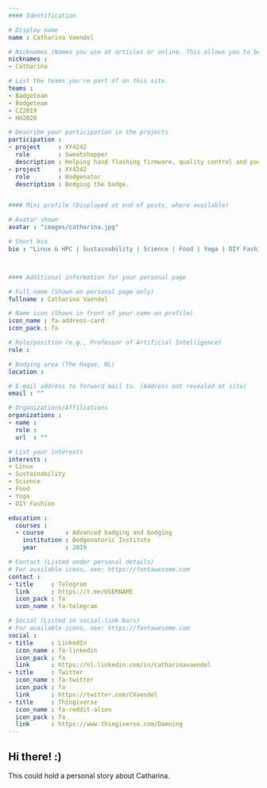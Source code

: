 ```yaml
---
#### Identification

# Display name
name : Catharina Vaendel

# Nicknames (Names you use at articles or online. This allows you to be linked at articles.)
nicknames :
- Catharina

# List the teams you're part of on this site.
teams :
- Badgeteam
- Bodgeteam
- CZ2019
- HH2020

# Describe your participation in the projects
participation :
- project     : XY4242
  role        : Sweatshopper
  description : Helping hand flashing firmware, quality control and packaging.
- project     : XY4242
  role        : Bodgenator
  description : Bodging the badge.


#### Mini profile (Displayed at end of posts, where available)

# Avatar shown
avatar : "images/catharina.jpg"

# Short bio
bio : "Linux & HPC | Sustainability | Science | Food | Yoga | DIY Fashion"



#### Additional information for your personal page

# Full name (Shown on personal page only)
fullname : Catharina Vaendel

# Name icon (Shown in front of your name on profile)
icon_name : fa-address-card
icon_pack : fa

# Role/position (e.g., Professor of Artificial Intelligence)
role :

# Bodging area (The Hague, NL)
location :

# E-mail address to forward mail to. (Address not revealed at site)
email : ""

# Organizations/Affiliations
organizations :
- name :
  role :
  url  : ""

# List your interests
interests :
- Linux
- Sustainability
- Science
- Food
- Yoga
- DIY Fashion

education :
  courses :
  - course      : Advanced badging and bodging
    institution : Bodgenatoric Institute
    year        : 2019

# Contact (Listed under personal details)
# For available icons, see: https://fontawesome.com
contact :
- title     : Telegram
  link      : https://t.me/USERNAME
  icon_pack : fa
  icon_name : fa-telegram

# Social (Listed in social-link bars)
# For available icons, see: https://fontawesome.com
social :
- title     : LinkedIn
  icon_name : fa-linkedin
  icon_pack : fa
  link      : https://nl.linkedin.com/in/catharinavaendel
- title     : Twitter
  icon_name : fa-twitter
  icon_pack : fa
  link      : https://twitter.com/CVaendel
- title     : Thingiverse
  icon_name : fa-reddit-alien
  icon_pack : fa
  link      : https://www.thingiverse.com/Damning
---
```


## Hi there! :)

This could hold a personal story about Catharina.
